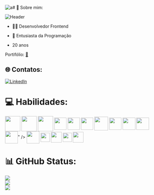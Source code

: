 ![a](https://github.com/user-attachments/assets/b9136fcc-8da9-4ca4-83c7-e56926dada7a)# 💫 Sobre mim:

![Header](https://github.com/D1ogooo/D1ogooo/assets/119339116/c58063c9-da85-4dc5-a581-f26f76579219) 

- 👨‍🎓 Desenvolvedor Frontend

- 🔭 Entusiasta da Programação

- 20 anos

Portifólio: <a href='https://portifolio-ten-mauve.vercel.app/' target="_blank">🔭</a>

## 🌐 Contatos: 
[![LinkedIn](https://img.shields.io/badge/LinkedIn-%230077B5.svg?logo=linkedin&logoColor=white)](https://www.linkedin.com/in/diogo-ma%C3%A7al-70a18a2a6/)

# 💻 Habilidades:
<div style="display: inline_block">
<img align="center" height="50" width="50" src="https://img.icons8.com/?size=100&id=20909&format=png&color=000000" />
<img align="center" height="50" width="50" src="https://img.icons8.com/?size=100&id=7gdY5qNXaKC0&format=png&color=000000" />
<img align="center" height="50" width="50" src="https://img.icons8.com/?size=100&id=108784&format=png&color=000000" />
<img align="center" height="40" width="40" src="https://img.icons8.com/?size=100&id=Xf1sHBmY73hA&format=png&color=000000"/>  
<img align="center" height="40" width="40" src="https://img.icons8.com/?size=100&id=hsPbhkOH4FMe&format=png&color=000000" />
<img align="center" height="40" width="40" src="https://github.com/user-attachments/assets/e3725a7a-3954-4efd-b640-036f5c147742" />
<img align="center" height="45" width="45" src="https://github.com/user-attachments/assets/f6afaf23-81fe-4611-9af2-d50190b31556" />
<img align="center" height="40" width="40" src="https://github.com/user-attachments/assets/25ee59e0-1d3b-4d9e-a5a4-fd79e277a167" />
<img align="center" height="40" width="42" src="https://img.icons8.com/?size=100&id=123603&format=png&color=000000" />
<img align="center" height="40" width="42" src="https://github.com/user-attachments/assets/658d70e1-2538-45fb-bd48-a77eb4061be6" />
<!-- ![Uploadin<svg xmlns="http://www.w3.org/2000/svg" viewBox="0 0 256 256" class="h-6 w-6"><rect width="256" height="256" fill="none"></rect><line x1="208" y1="128" x2="128" y2="208" fill="none" stroke="currentColor" stroke-linecap="round" stroke-linejoin="round" stroke-width="32"></line><line x1="192" y1="40" x2="40" y2="192" fill="none" stroke="currentColor" stroke-linecap="round" stroke-linejoin="round" stroke-width="32"></line></svg>g a.svg…]() -->
<img align="center" height="40" width="42" src="<svg xmlns="http://www.w3.org/2000/svg" viewBox="0 0 256 256" class="h-6 w-6"><rect width="256" height="256" fill="none"></rect><line x1="208" y1="128" x2="128" y2="208" fill="none" stroke="currentColor" stroke-linecap="round" stroke-linejoin="round" stroke-width="32"></line><line x1="192" y1="40" x2="40" y2="192" fill="none" stroke="currentColor" stroke-linecap="round" stroke-linejoin="round" stroke-width="32"></line></svg>" />
<img align="center" height="40" width="42" src="https://github.com/user-attachments/assets/1fe0a0d6-1187-40e3-b4e6-c711163b3ace" />

  
<img align="center" height="30" width="30" src="https://github.com/D1ogooo/D1ogooo/assets/119339116/5706b31a-d57d-418b-bd42-2fce5833030c" />
<img align="center" height="35" width="35" src="https://img.icons8.com/?size=100&id=QBqFNfPPB2Kx&format=png&color=000000" />
<img align="center" height="30" width="30" src="https://github.com/D1ogooo/D1ogooo/assets/119339116/d5b09df4-a2e4-4b70-90b8-1ad40eb1dc3e" />
<img align="center" height="35" width="35" src="https://github.com/D1ogooo/D1ogooo/assets/119339116/a7f2e758-386a-4cb0-962d-d123757a21b7" />
</div>

# 📊 GitHub Status:
![](https://github-readme-stats.vercel.app/api?username=D1ogooo&theme=midnight-purple&hide_border=true&include_all_commits=false&count_private=false)<br/>
![](https://github-readme-streak-stats.herokuapp.com/?user=D1ogooo&theme=midnight-purple&hide_border=true)<br/>
![](https://github-readme-stats.vercel.app/api/top-langs/?username=D1ogooo&theme=midnight-purple&hide_border=true&include_all_commits=false&count_private=false&layout=compact)

